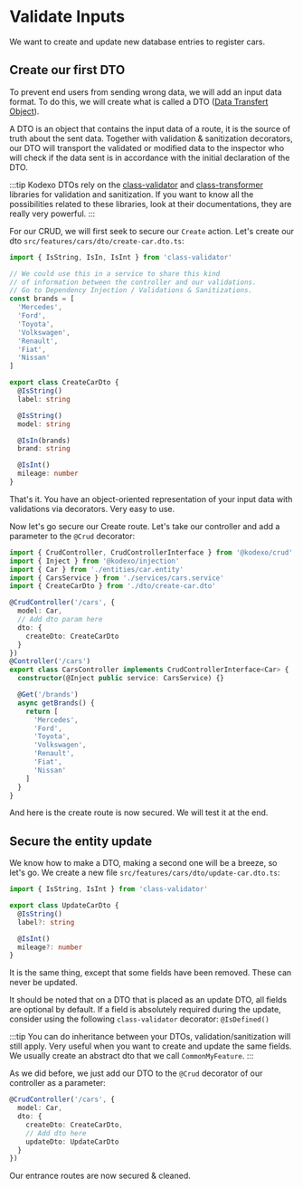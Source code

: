 # Validate Inputs

We want to create and update new database entries to register cars.

## Create our first DTO

To prevent end users from sending wrong data, we will add an input data format. To do this, we will create what is called a DTO ([Data Transfert Object](https://en.wikipedia.org/wiki/Data_transfer_object)).

A DTO is an object that contains the input data of a route, it is the source of truth about the sent data. Together with validation & sanitization decorators, our DTO will transport the validated or modified data to the inspector who will check if the data sent is in accordance with the initial declaration of the DTO.

:::tip
Kodexo DTOs rely on the [class-validator](https://github.com/typestack/class-validator) and [class-transformer](https://github.com/typestack/class-transformer) libraries for validation and sanitization. If you want to know all the possibilities related to these libraries, look at their documentations, they are really very powerful.
:::

For our CRUD, we will first seek to secure our `Create` action. Let's create our dto `src/features/cars/dto/create-car.dto.ts`:

```typescript
import { IsString, IsIn, IsInt } from 'class-validator'

// We could use this in a service to share this kind 
// of information between the controller and our validations.
// Go to Dependency Injection / Validations & Sanitizations.
const brands = [
  'Mercedes',
  'Ford',
  'Toyota',
  'Volkswagen',
  'Renault',
  'Fiat',
  'Nissan'
]

export class CreateCarDto {
  @IsString()
  label: string

  @IsString()
  model: string

  @IsIn(brands)
  brand: string

  @IsInt()
  mileage: number
}
```

That's it. You have an object-oriented representation of your input data with validations via decorators. Very easy to use.

Now let's go secure our Create route. Let's take our controller and add a parameter to the `@Crud` decorator:

```typescript
import { CrudController, CrudControllerInterface } from '@kodexo/crud'
import { Inject } from '@kodexo/injection'
import { Car } from './entities/car.entity'
import { CarsService } from './services/cars.service'
import { CreateCarDto } from './dto/create-car.dto'

@CrudController('/cars', {
  model: Car,
  // Add dto param here
  dto: {
    createDto: CreateCarDto
  }
})
@Controller('/cars')
export class CarsController implements CrudControllerInterface<Car> {
  constructor(@Inject public service: CarsService) {}

  @Get('/brands')
  async getBrands() {
    return [
      'Mercedes',
      'Ford',
      'Toyota',
      'Volkswagen',
      'Renault',
      'Fiat',
      'Nissan'
    ]
  }
}
```

And here is the create route is now secured. We will test it at the end.

## Secure the entity update

We know how to make a DTO, making a second one will be a breeze, so let's go. We create a new file `src/features/cars/dto/update-car.dto.ts`:

```typescript
import { IsString, IsInt } from 'class-validator'

export class UpdateCarDto {
  @IsString()
  label?: string

  @IsInt()
  mileage?: number
}
```

It is the same thing, except that some fields have been removed. These can never be updated.

It should be noted that on a DTO that is placed as an update DTO, all fields are optional by default. If a field is absolutely required during the update, consider using the following `class-validator` decorator: `@IsDefined()`

:::tip
You can do inheritance between your DTOs, validation/sanitization will still apply. Very useful when you want to create and update the same fields. We usually create an abstract dto that we call `CommonMyFeature`.
:::

As we did before, we just add our DTO to the `@Crud` decorator of our controller as a parameter:

```typescript
@CrudController('/cars', {
  model: Car,
  dto: {
    createDto: CreateCarDto,
    // Add dto here
    updateDto: UpdateCarDto
  }
})
```

Our entrance routes are now secured & cleaned.
